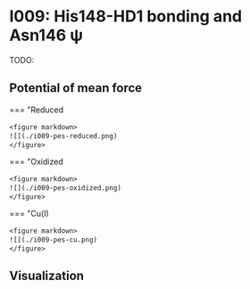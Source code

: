 # I009: His148-HD1 bonding and Asn146 ψ

TODO:

## Potential of mean force

=== "Reduced

    <figure markdown>
    ![](./i009-pes-reduced.png)
    </figure>

=== "Oxidized

    <figure markdown>
    ![](./i009-pes-oxidized.png)
    </figure>

=== "Cu(I)

    <figure markdown>
    ![](./i009-pes-cu.png)
    </figure>

## Visualization

<div id="reduced-view" class="mol-container"></div>
<script>
document.addEventListener('DOMContentLoaded', (event) => {
    const viewer = molstar.Viewer.create('reduced-view', {
        layoutIsExpanded: false,
        layoutShowControls: false,
        layoutShowRemoteState: false,
        layoutShowSequence: true,
        layoutShowLog: false,
        layoutShowLeftPanel: false,
        viewportShowExpand: true,
        viewportShowSelectionMode: true,
        viewportShowAnimation: false,
        pdbProvider: 'rcsb',
    }).then(viewer => {
        // viewer.loadStructureFromUrl("/analysis/005-rogfp-glh-md/data/traj/frame_106403.pdb", "pdb");
        viewer.loadSnapshotFromUrl("/misc/002-molstar-states/reduced-example.molj", "molj");
    });
});
</script>
